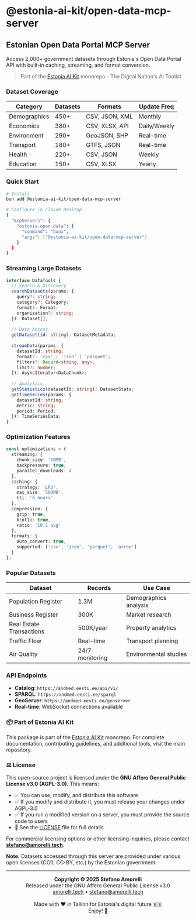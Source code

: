 # @estonia-ai-kit/open-data-mcp-server

## Estonian Open Data Portal MCP Server

Access 2,000+ government datasets through Estonia's Open Data Portal API with built-in caching, streaming, and format conversion.

> Part of the [Estonia AI Kit](https://github.com/stefanoamorelli/estonia-ai-kit) monorepo - The Digital Nation's AI Toolkit

### Dataset Coverage

| Category | Datasets | Formats | Update Freq |
|----------|----------|---------|-------------|
| Demographics | 450+ | CSV, JSON, XML | Monthly |
| Economics | 380+ | CSV, XLSX, API | Daily/Weekly |
| Environment | 290+ | GeoJSON, SHP | Real-time |
| Transport | 180+ | GTFS, JSON | Real-time |
| Health | 220+ | CSV, JSON | Weekly |
| Education | 150+ | CSV, XLSX | Yearly |

### Quick Start

```bash
# Install
bun add @estonia-ai-kit/open-data-mcp-server

# Configure in Claude Desktop
{
  "mcpServers": {
    "estonia-open-data": {
      "command": "bunx",
      "args": ["@estonia-ai-kit/open-data-mcp-server"]
    }
  }
}
```

### Streaming Large Datasets

```typescript
interface DataTools {
  // Search & Discovery
  searchDatasets(params: {
    query?: string;
    category?: Category;
    format?: Format;
    organization?: string;
  }): Dataset[];
  
  // Data Access
  getDataset(id: string): DatasetMetadata;
  
  streamData(params: {
    datasetId: string;
    format?: 'csv' | 'json' | 'parquet';
    filters?: Record<string, any>;
    limit?: number;
  }): AsyncIterator<DataChunk>;
  
  // Analytics
  getStatistics(datasetId: string): DatasetStats;
  getTimeSeries(params: {
    datasetId: string;
    metric: string;
    period: Period;
  }): TimeSeriesData;
}
```

### Optimization Features

```typescript
const optimizations = {
  streaming: {
    chunk_size: '10MB',
    backpressure: true,
    parallel_downloads: 4
  },
  caching: {
    strategy: 'LRU',
    max_size: '500MB',
    ttl: '6 hours'
  },
  compression: {
    gzip: true,
    brotli: true,
    ratio: '10:1 avg'
  },
  formats: {
    auto_convert: true,
    supported: ['csv', 'json', 'parquet', 'arrow']
  }
};
```

### Popular Datasets

| Dataset | Records | Use Case |
|---------|---------|----------|
| Population Register | 1.3M | Demographics analysis |
| Business Register | 300K | Market research |
| Real Estate Transactions | 500K/year | Property analytics |
| Traffic Flow | Real-time | Transport planning |
| Air Quality | 24/7 monitoring | Environmental studies |

### API Endpoints

- **Catalog**: `https://andmed.eesti.ee/api/v1/`
- **SPARQL**: `https://andmed.eesti.ee/sparql`
- **GeoServer**: `https://andmed.eesti.ee/geoserver`
- **Real-time**: WebSocket connections available

### 📦 Part of Estonia AI Kit

This package is part of the [Estonia AI Kit](https://github.com/stefanoamorelli/estonia-ai-kit) monorepo. For complete documentation, contributing guidelines, and additional tools, visit the main repository.

### ⚖️ License

This open-source project is licensed under the **GNU Affero General Public License v3.0 (AGPL-3.0)**. This means:

- ✅ You can use, modify, and distribute this software
- ✅ If you modify and distribute it, you must release your changes under AGPL-3.0
- ✅ If you run a modified version on a server, you must provide the source code to users
- 📄 See the [LICENSE](../../LICENSE) file for full details

For commercial licensing options or other licensing inquiries, please contact **stefano@amorelli.tech**.

**Note:** Datasets accessed through this server are provided under various open licenses (CC0, CC-BY, etc.) by the Estonian government.

---

<div align="center">
  <p>
    <strong>Copyright © 2025 Stefano Amorelli</strong><br>
    Released under the GNU Affero General Public License v3.0<br>
    <a href="https://amorelli.tech">amorelli.tech</a> • <a href="mailto:stefano@amorelli.tech">stefano@amorelli.tech</a><br>
    <br>
    Made with ❤️ in Tallinn for Estonia's digital future 🇪🇪<br>
    Enjoy! 🎉
  </p>
</div>